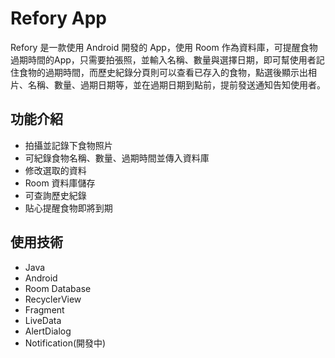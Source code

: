 # Refory App

Refory 是一款使用 Android 開發的 App，使用 Room 作為資料庫，可提醒食物過期時間的App，只需要拍張照，並輸入名稱、數量與選擇日期，即可幫使用者記住食物的過期時間，而歷史紀錄分頁則可以查看已存入的食物，點選後顯示出相片、名稱、數量、過期日期等，並在過期日期到點前，提前發送通知告知使用者。

## 功能介紹

- 拍攝並記錄下食物照片
- 可紀錄食物名稱、數量、過期時間並傳入資料庫
- 修改選取的資料
- Room 資料庫儲存
- 可查詢歷史紀錄
- 貼心提醒食物即將到期

## 使用技術

- Java
- Android
- Room Database
- RecyclerView
- Fragment
- LiveData
- AlertDialog
- Notification(開發中)
